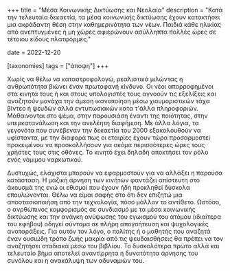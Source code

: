 +++
title = "Μέσα Κοινωνικής Δικτύωσης και Νεολαία"
description = "Κατά την τελευταία δεκαετία, τα μέσα κοινωνικής δικτύωσης έχουν κατακτήσει μια ακράδαντη θέση στην καθημερινότητα των νέων. Παιδιά κάθε ηλικίας από ανεπτυγμένες ή μη χώρες αφιερώνουν ασύλληπτα πολλές ώρες σε τέτοιου είδους πλατφόρμες."

date = 2022-12-20

[taxonomies]
tags = ["άποψη"]
+++

Χωρίς να θέλω να καταστροφολογώ, ρεαλιστικά μιλώντας η ανθρωπότητα βιώνει έναν πρωτοφανή κίνδυνο. Οι νέοι απορροφημένοι στα κινητά τους ή και στους υπολογιστές τους αγνοούν τις εξελίξεις και αναζητούν μονάχα την άμεση ικανοποίηση μέσω χιουμοριστικών τάχα βίντεο ή ψευδών αλλά εντυπωσιακών κατα τ'άλλα πληροφοριών. Μάθαινονται στο ψέμα, στην παρουσιάση έναντι της ποιότητας, στην υπερκατανάλωση και την ανελέητη διαφήμιση. Με άλλα λόγια, τα γεγονότα που συνέβεναν την δεκαετία του 2000 εξακολουθούν να υφίσταντα, με την διαφορά πως οι εταιρίες έχουν τώρα προσαρμοστεί προκειμένου να προσκολλήσουν για ακόμα περισσότερες ώρες τους χρήστες τους στις οθόνες. Το κινητό έχει δηλαδή αποκτήσει τον ρόλο ενός νόμιμου ναρκωτικού.

Δυστυχώς, ελάχιστα μπορούν να εφαρμοστούν για να αλλάξει η παρούσα κατάσταση. Η μαζική άρνηση των κινήτων φαντάζει απίστευτη στο άκουσμά της ενώ οι εθισμοί που έχουν ήδη προκληθεί δύσκολα επουλώνονται. Θέλω να είμαι σαφής στο ότι δεν επιζητώ μια αποστασιοποιήση από την τεχνολογία, πόσο μάλλον το αντίθετο. Ωστόσο, ο ανρθώπινος κομφορισμός σε συνδιασμό με τα μέσα κοινωνικής δικτύωσης και την ανάγκη ανύψωσης του εγωισμού του ατόμου (ιδιαίτερα του εφήβου) οδηγεί σύντομα σε πλήρη απογοήτευση και ψυχολογικές αναταράξεις. Για αυτόν τον λόγο, ο πολίτης ή ο μαθητής που αναζητά έναν ουσιώδη τρόπο ζωής μακρία από τις ψευδαισθήσεις θα πρέπει να τον αναζητήσει σταδιακά μέσω του βιβλίου. Το δυσκολότερα πρώτο αλλά και τελευταίο βήμα αποτελεί αναντίρρητα η δυνατότητα άρνησης του συνόλου και η ανακάλυψη των αδυναμιών του.


